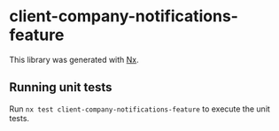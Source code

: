 # client-company-notifications-feature

This library was generated with [Nx](https://nx.dev).

## Running unit tests

Run `nx test client-company-notifications-feature` to execute the unit tests.
